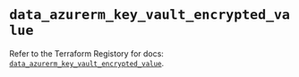 # `data_azurerm_key_vault_encrypted_value`

Refer to the Terraform Registory for docs: [`data_azurerm_key_vault_encrypted_value`](https://registry.terraform.io/providers/hashicorp/azurerm/3.75.0/docs/data-sources/key_vault_encrypted_value).
